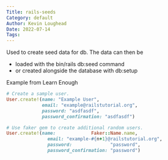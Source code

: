 ```yaml
---
Title: rails-seeds
Category: default
Author: Kevin Loughead
Date: 2022-07-14
Tags:
---
```


Used to create seed data for db. The data can then be

- loaded with the bin/rails db:seed command
- or created alongside the database with db:setup

Example from Learn Enough

```rb
# Create a sample user.
User.create!(name: "Example User",
             email: "example@railstutorial.org",
             password: "asdfasdf",
             password_confirmation: "asdfasdf")

# Use faker gem to create additional random users.
User.create!(name:             Faker::Name.name,
               email: "example-#{n+1}@railstutorial.org",
               password:              "password",
               password_confirmation: "password")
```
